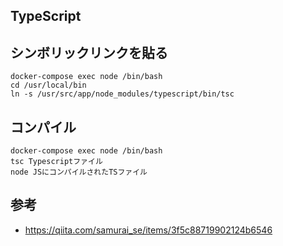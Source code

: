 ## TypeScript
## シンボリックリンクを貼る
```
docker-compose exec node /bin/bash
cd /usr/local/bin
ln -s /usr/src/app/node_modules/typescript/bin/tsc
```

## コンパイル
```
docker-compose exec node /bin/bash
tsc Typescriptファイル
node JSにコンパイルされたTSファイル
```

## 参考
- https://qiita.com/samurai_se/items/3f5c88719902124b6546
